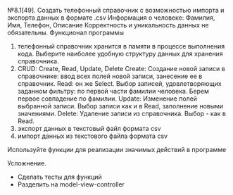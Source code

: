 №8.1[49]. Создать телефонный справочник с возможностью импорта и экспорта данных в формате .csv
Информация о человеке:
    Фамилия, Имя, Телефон, Описание
Корректность и уникальность данных не обязательны.
Функционал программы
1) телефонный справочник хранится в памяти в процессе выполнения кода. 
    Выберите наиболее удобную структуру данных для хранения справочника.
2) CRUD: Create, Read, Update, Delete
    Create: Создание новой записи в справочнике: ввод всех полей новой записи, занесение ее в справочник.
    Read: он же Select. Выбор записей, удовлетворяющих заданном фильтру: по первой части фамилии человека. Берем первое совпадение по фамилии.
    Update: Изменение полей выбранной записи. Выбор записи как и в Read, заполнение новыми значениями.
    Delete: Удаление записи из справочника. Выбор - как в Read.
3) экспорт данных в текстовый файл формата csv
4) импорт данных из текстового файла формата csv


Используйте функции для реализации значимых действий в программе

Усложнение.

- Сделать тесты для функций
- Разделить на model-view-controller
